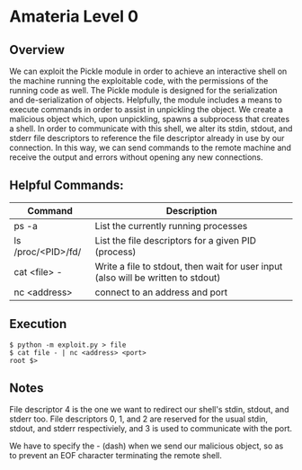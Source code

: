 # Amateria Level 0

## Overview

We can exploit the Pickle module in order to achieve an interactive shell on the machine running the exploitable code, with the permissions of the running code as well.  The Pickle module is designed for the serialization and de-serialization of objects.  Helpfully, the module includes a means to execute commands in order to assist in unpickling the object.  We create a malicious object which, upon unpickling, spawns a subprocess that creates a shell.  In order to communicate with this shell, we alter its stdin, stdout, and stderr file descriptors to reference the file descriptor already in use by our connection.  In this way, we can send commands to the remote machine and receive the output and errors without opening any new connections.

## Helpful Commands:

Command | Description
--------|------------
ps -a | List the currently running processes
ls /proc/\<PID>/fd/ | List the file descriptors for a given PID (process)
cat \<file> - | Write a file to stdout, then wait for user input (also will be written to stdout)
nc \<address> <port> | connect to an address and port

## Execution

```
$ python -m exploit.py > file
$ cat file - | nc <address> <port>
root $>
```

## Notes

File descriptor 4 is the one we want to redirect our shell's stdin, stdout, and stderr too.  File descriptors 0, 1, and 2 are reserved for the usual stdin, stdout, and stderr respectiviely, and 3 is used to communicate with the port.

We have to specify the - (dash) when we send our malicious object, so as to prevent an EOF character terminating the remote shell.
